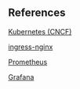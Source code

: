 ## References

[Kubernetes (CNCF)](https://github.com/kubernetes/kubernetes)

[ingress-nginx](https://github.com/kubernetes/ingress-nginx)

[Prometheus](https://github.com/prometheus/prometheus)

[Grafana](https://github.com/grafana/grafana)